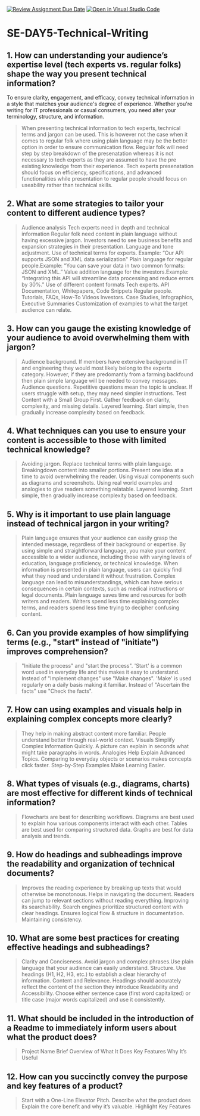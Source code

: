 [![Review Assignment Due Date](https://classroom.github.com/assets/deadline-readme-button-22041afd0340ce965d47ae6ef1cefeee28c7c493a6346c4f15d667ab976d596c.svg)](https://classroom.github.com/a/zsAR-pyY)
[![Open in Visual Studio Code](https://classroom.github.com/assets/open-in-vscode-2e0aaae1b6195c2367325f4f02e2d04e9abb55f0b24a779b69b11b9e10269abc.svg)](https://classroom.github.com/online_ide?assignment_repo_id=18590467&assignment_repo_type=AssignmentRepo)
# SE-DAY5-Technical-Writing
## 1. How can understanding your audience’s expertise level (tech experts vs. regular folks) shape the way you present technical information?
To ensure clarity, engagement, and efficacy, convey technical information in a style that matches your audience's degree of experience. Whether you're writing for IT professionals or casual consumers, you need alter your terminology, structure, and information.
> When presenting technical information to tech experts, technical terms and jargon can be used. This is however not the case when it comes to regular folk where using plain language may be the better option in order to ensure communication flow.
> Regular folk will need step by step breakdown of the presenatation whereas it is not necessary to tech experts as they are assumed to have the pre existing knowledge from their experience.
> Tech experts presenatation should focus on efficiency, specifications, and advanced functionalities while presentation to regular people should focus on useability rather than technical skills.
## 2. What are some strategies to tailor your content to different audience types?
> Audience analysis
 Tech experts need in depth and technical information
 Regular folk need content in plain language without having excessive jargon.
 Investors need to see business benefits and expansion strategies in their presentation.
> Language and tone adjustment.
 Use of technical terms for experts. Example: “Our API supports JSON and XML data serialization"
 Plain language for regular people.Example: “You can save your data in two common formats: JSON and XML.”
 Value addition language for the investors.Example: “Integrating this API will streamline data processing and reduce errors by 30%.”
> Use of different content formats
  Tech experts. API Documentation, Whitepapers, Code Snippets
  Regular people. Tutorials, FAQs, How-To Videos
  Investors.  Case Studies, Infographics, Executive Summaries
> Customization of examples to what the target audience can relate.
## 3. How can you gauge the existing knowledge of your audience to avoid overwhelming them with jargon?
> Audience background. If members have extensive background in IT and engineering they would most likely belong to the experts category. However, if they are predomantly from a farming backfound then plain simple language will be needed to convey messages.
> Audience questions. Repetitive questions mean the topic is unclear. If users struggle with setup, they may need simpler instructions.
> Test Content with a Small Group First. Gather feedback on clarity, complexity, and missing details.
> Layered learning. Start simple, then gradually increase complexity based on feedback.
## 4. What techniques can you use to ensure your content is accessible to those with limited technical knowledge?
> Avoiding jargon. Replace technical terms with plain language.
> Breakingdown content into smaller portions. Present one idea at a time to avoid overwhelming the reader.
> Using visual components such as diagrams and screenshots.
> Using real world examples and analogies to give readers something relatable.
> Layered learning. Start simple, then gradually increase complexity based on feedback.
## 5. Why is it important to use plain language instead of technical jargon in your writing?
> Plain language ensures that your audience can easily grasp the intended message, regardless of their background or expertise.
> By using simple and straightforward language, you make your content accessible to a wider audience, including those with varying levels of education, language proficiency, or technical knowledge.
> When information is presented in plain language, users can quickly find what they need and understand it without frustration.
> Complex language can lead to misunderstandings, which can have serious consequences in certain contexts, such as medical instructions or legal documents.
> Plain language saves time and resources for both writers and readers. Writers spend less time explaining complex terms, and readers spend less time trying to decipher confusing content.
## 6. Can you provide examples of how simplifying terms (e.g., "start" instead of "initiate") improves comprehension?
> "Initiate the process" and "start the process". 'Start' is a common word used in everyday life and this makes it easy to understand.
>  Instead of "Implement changes" use "Make changes". 'Make' is used regularly on a daily basis making it familiar.
>  Instead of "Ascertain the facts" use "Check the facts". 
## 7. How can using examples and visuals help in explaining complex concepts more clearly?
> They help in making abstract content more familiar. People understand better through real-world context.
> Visuals Simplify Complex Information Quickly. A picture can explain in seconds what might take paragraphs in words.
> Analogies Help Explain Advanced Topics. Comparing to everyday objects or scenarios makes concepts click faster.
> Step-by-Step Examples Make Learning Easier.
## 8. What types of visuals (e.g., diagrams, charts) are most effective for different kinds of technical information?
> Flowcharts are best for describing workflows.
> Diagrams are best used to explain how various components interact with each other.
> Tables are best used for comparing structured data.
> Graphs are best for data analysis and trends.
## 9. How do headings and subheadings improve the readability and organization of technical documents?
> Improves the reading experience by breaking up texts that would otherwise be monotonous.
> Helps in navigating the document. Readers can jump to relevant sections without reading everything.
> Improving its searchability.  Search engines prioritize structured content with clear headings.
> Ensures logical flow & structure in documentation. Maintaining consistency.
## 10. What are some best practices for creating effective headings and subheadings?
> Clarity and Conciseness. Avoid jargon and complex phrases.Use plain language that your audience can easily understand.
> Structure. Use headings (H1, H2, H3, etc.) to establish a clear hierarchy of information.
> Content and Relevance. Headings should accurately reflect the content of the section they introduce
>  Readability and Accessibility. Choose either sentence case (first word capitalized) or title case (major words capitalized) and use it consistently.
## 11. What should be included in the introduction of a Readme to immediately inform users about what the product does?
> Project Name
> Brief Overview of What It Does
> Key Features
> Why It’s Useful 
## 12. How can you succinctly convey the purpose and key features of a product?                                                                                                                                                      
> Start with a One-Line Elevator Pitch. Describe what the product does 
> Explain the core benefit and why it’s valuable.
>  Highlight Key Features
 
